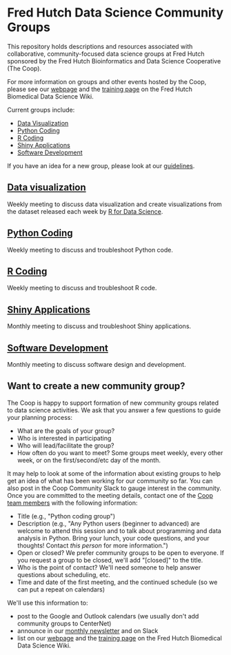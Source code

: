 # Fred Hutch Data Science Community Groups

This repository holds descriptions and resources associated with collaborative, community-focused data science groups at Fred Hutch sponsored by the Fred Hutch Bioinformatics and Data Science Cooperative (The Coop).

For more information on groups and other events hosted by the Coop, please see our [webpage](https://research.fhcrc.org/coop/en/community/hosted-groups.html) and the [training page](https://github.com/fredhutch/community_groups) on the Fred Hutch Biomedical Data Science Wiki.

Current groups include:

- [Data Visualization](#data-visualization)
- [Python Coding](#python-coding)
- [R Coding](#r-coding)
- [Shiny Applications](#shiny-applications)
- [Software Development](#software-development)

If you have an idea for a new group, please look at our [guidelines](#want-to-create-a-new-community-group).

## [Data visualization](data_viz.md)

Weekly meeting to discuss data visualization and create visualizations from the dataset released each week by [R for Data Science](https://github.com/rfordatascience/tidytuesday).

## [Python Coding](python.md)

Weekly meeting to discuss and troubleshoot Python code.

## [R Coding](R.md)

Weekly meeting to discuss and troubleshoot R code.

## [Shiny Applications](shiny.md)

Monthly meeting to discuss and troubleshoot Shiny applications.

## [Software Development](software_dev.md)

Monthly meeting to discuss software design and development.

## Want to create a new community group?

The Coop is happy to support formation of new community groups related to data science activities. We ask that you answer a few questions to guide your planning process:

- What are the goals of your group?
- Who is interested in participating
- Who will lead/facilitate the group?
- How often do you want to meet? Some groups meet weekly, every other week, or on the first/second/etc day of the month.

It may help to look at some of the information about existing groups to help get an idea of what has been working for our community so far. You can also post in the Coop Community Slack to gauge interest in the community. Once you are committed to the meeting details, contact one of the [Coop team members](https://research.fhcrc.org/coop/en/contact.html) with the following information:

- Title (e.g., "Python coding group")
- Description (e.g., "Any Python users (beginner to advanced) are welcome to attend this session and to talk about programming and data analysis in Python. Bring your lunch, your code questions, and your thoughts! Contact *this person* for more information.")
- Open or closed? We prefer community groups to be open to everyone. If you request a group to be closed, we'll add "[closed]" to the title.
- Who is the point of contact? We'll need someone to help answer questions about scheduling, etc.
- Time and date of the first meeting, and the continued schedule (so we can put a repeat on calendars)

We'll use this information to:

- post to the Google and Outlook calendars (we usually don't add community groups to CenterNet)
- announce in our [monthly newsletter](https://research.fhcrc.org/coop/en/newsletter.html) and on Slack
- list on our [webpage](https://research.fhcrc.org/coop/en/community/hosted-groups.html) and the [training page](https://github.com/fredhutch/community_groups) on the Fred Hutch Biomedical Data Science Wiki.
